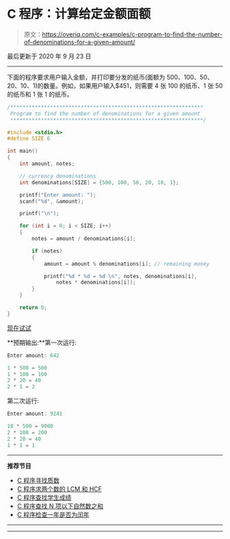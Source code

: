 # C 程序：计算给定金额面额

> 原文：<https://overiq.com/c-examples/c-program-to-find-the-number-of-denominations-for-a-given-amount/>

最后更新于 2020 年 9 月 23 日

* * *

下面的程序要求用户输入金额，并打印要分发的纸币(面额为 500、100、50、20、10、1)的数量。例如，如果用户输入$451，则需要 4 张 100 的纸币、1 张 50 的纸币和 1 张 1 的纸币。

```c
/***************************************************************
 Program to find the number of denominations for a given amount
 ***************************************************************/

#include <stdio.h>
#define SIZE 6

int main() 
{    
    int amount, notes;   

    // currency denominations
    int denominations[SIZE] = {500, 100, 50, 20, 10, 1};

    printf("Enter amount: ");
    scanf("%d", &amount);

    printf("\n");

    for (int i = 0; i < SIZE; i++) 
    {
        notes = amount / denominations[i];

        if (notes)
        {
            amount = amount % denominations[i]; // remaining money

            printf("%d * %d = %d \n", notes, denominations[i], 
                notes * denominations[i]);
        }                
    }

    return 0;
}

```

[现在试试](https://overiq.com/c-online-compiler/A11/)

**预期输出:**第一次运行:

```c
Enter amount: 642

1 * 500 = 500 
1 * 100 = 100 
2 * 20 = 40 
2 * 1 = 2

```

第二次运行:

```c
Enter amount: 9241

18 * 500 = 9000 
2 * 100 = 200 
2 * 20 = 40 
1 * 1 = 1

```

* * *

**推荐节目**

*   [C 程序寻找质数](/c-examples/c-program-to-find-prime-numbers/)
*   [C 程序求两个数的 LCM 和 HCF](/c-examples/c-program-to-find-lcm-and-hcf-of-two-numbers/)
*   [C 程序查找学生成绩](/c-examples/c-program-to-find-the-students-grade/)
*   [C 程序查找 N 项以下自然数之和](/c-examples/c-program-to-find-the-sum-of-natural-numbers-upto-n-terms/)
*   [C 程序检查一年是否为闰年](/c-examples/c-program-to-check-whether-a-year-is-a-leap-year/)

* * *

* * *